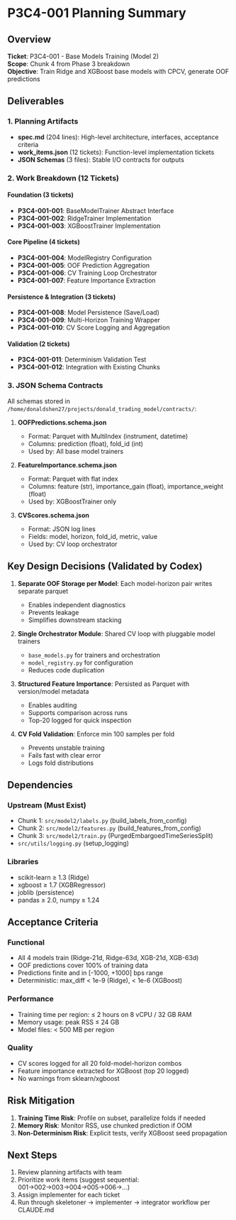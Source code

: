# P3C4-001 Planning Summary

## Overview
**Ticket**: P3C4-001 - Base Models Training (Model 2)  
**Scope**: Chunk 4 from Phase 3 breakdown  
**Objective**: Train Ridge and XGBoost base models with CPCV, generate OOF predictions

## Deliverables

### 1. Planning Artifacts
- **spec.md** (204 lines): High-level architecture, interfaces, acceptance criteria
- **work_items.json** (12 tickets): Function-level implementation tickets
- **JSON Schemas** (3 files): Stable I/O contracts for outputs

### 2. Work Breakdown (12 Tickets)

#### Foundation (3 tickets)
- **P3C4-001-001**: BaseModelTrainer Abstract Interface
- **P3C4-001-002**: RidgeTrainer Implementation
- **P3C4-001-003**: XGBoostTrainer Implementation

#### Core Pipeline (4 tickets)
- **P3C4-001-004**: ModelRegistry Configuration
- **P3C4-001-005**: OOF Prediction Aggregation
- **P3C4-001-006**: CV Training Loop Orchestrator
- **P3C4-001-007**: Feature Importance Extraction

#### Persistence & Integration (3 tickets)
- **P3C4-001-008**: Model Persistence (Save/Load)
- **P3C4-001-009**: Multi-Horizon Training Wrapper
- **P3C4-001-010**: CV Score Logging and Aggregation

#### Validation (2 tickets)
- **P3C4-001-011**: Determinism Validation Test
- **P3C4-001-012**: Integration with Existing Chunks

### 3. JSON Schema Contracts

All schemas stored in `/home/donaldshen27/projects/donald_trading_model/contracts/`:

1. **OOFPredictions.schema.json**
   - Format: Parquet with MultiIndex (instrument, datetime)
   - Columns: prediction (float), fold_id (int)
   - Used by: All base model trainers

2. **FeatureImportance.schema.json**
   - Format: Parquet with flat index
   - Columns: feature (str), importance_gain (float), importance_weight (float)
   - Used by: XGBoostTrainer only

3. **CVScores.schema.json**
   - Format: JSON log lines
   - Fields: model, horizon, fold_id, metric, value
   - Used by: CV loop orchestrator

## Key Design Decisions (Validated by Codex)

1. **Separate OOF Storage per Model**: Each model-horizon pair writes separate parquet
   - Enables independent diagnostics
   - Prevents leakage
   - Simplifies downstream stacking

2. **Single Orchestrator Module**: Shared CV loop with pluggable model trainers
   - `base_models.py` for trainers and orchestration
   - `model_registry.py` for configuration
   - Reduces code duplication

3. **Structured Feature Importance**: Persisted as Parquet with version/model metadata
   - Enables auditing
   - Supports comparison across runs
   - Top-20 logged for quick inspection

4. **CV Fold Validation**: Enforce min 100 samples per fold
   - Prevents unstable training
   - Fails fast with clear error
   - Logs fold distributions

## Dependencies

### Upstream (Must Exist)
- Chunk 1: `src/model2/labels.py` (build_labels_from_config)
- Chunk 2: `src/model2/features.py` (build_features_from_config)
- Chunk 3: `src/model2/train.py` (PurgedEmbargoedTimeSeriesSplit)
- `src/utils/logging.py` (setup_logging)

### Libraries
- scikit-learn ≥ 1.3 (Ridge)
- xgboost ≥ 1.7 (XGBRegressor)
- joblib (persistence)
- pandas ≥ 2.0, numpy ≥ 1.24

## Acceptance Criteria

### Functional
- All 4 models train (Ridge-21d, Ridge-63d, XGB-21d, XGB-63d)
- OOF predictions cover 100% of training data
- Predictions finite and in [-1000, +1000] bps range
- Deterministic: max_diff < 1e-9 (Ridge), < 1e-6 (XGBoost)

### Performance
- Training time per region: ≤ 2 hours on 8 vCPU / 32 GB RAM
- Memory usage: peak RSS ≤ 24 GB
- Model files: < 500 MB per region

### Quality
- CV scores logged for all 20 fold-model-horizon combos
- Feature importance extracted for XGBoost (top 20 logged)
- No warnings from sklearn/xgboost

## Risk Mitigation

1. **Training Time Risk**: Profile on subset, parallelize folds if needed
2. **Memory Risk**: Monitor RSS, use chunked prediction if OOM
3. **Non-Determinism Risk**: Explicit tests, verify XGBoost seed propagation

## Next Steps

1. Review planning artifacts with team
2. Prioritize work items (suggest sequential: 001→002→003→004→005→006→...)
3. Assign implementer for each ticket
4. Run through skeletoner → implementer → integrator workflow per CLAUDE.md
